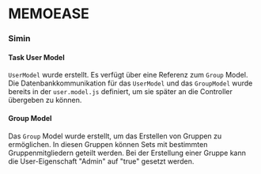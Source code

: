 # MEMOEASE

### Simin
#### Task User Model
`UserModel` wurde erstellt. Es verfügt über eine Referenz zum `Group` Model. 
Die Datenbankkommunikation für das `UserModel` und das `GroupModel` wurde bereits in der `user.model.js` definiert, um sie später an die Controller übergeben zu können.

#### Group Model
Das `Group` Model wurde erstellt, um das Erstellen von Gruppen zu ermöglichen. In diesen Gruppen können Sets mit bestimmten Gruppenmitgliedern geteilt werden. Bei der Erstellung einer Gruppe kann die User-Eigenschaft "Admin" auf "true" gesetzt werden.

